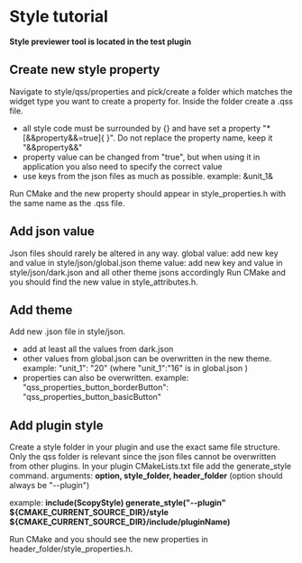 # Style tutorial
**Style previewer tool is located in the test plugin**

## Create new style property

Navigate to style/qss/properties and pick/create a folder which matches the widget type you want to create a property for. Inside the folder create a .qss file.
- all style code must be surrounded by {} and have set a property "*[&&property&&=true]{ }". Do not replace the property name, keep it "&&property&&"
- property value can be changed from "true", but when using it in application you also need to specify the correct value
- use keys from the json files as much as possible. example: &unit_1&

Run CMake and the new property should appear in style_properties.h with the same name as the .qss file.

## Add json value
Json files should rarely be altered in any way.
global value: add new key and value in style/json/global.json
theme value: add new key and value in style/json/dark.json and all other theme jsons accordingly
Run CMake and you should find the new value in style_attributes.h.

## Add theme
Add new .json file in style/json.
- add at least all the values from dark.json
- other values from global.json can be overwritten in the new theme. example: "unit_1": "20" (where "unit_1":"16" is in global.json )
- properties can also be overwritten. example: "qss_properties_button_borderButton": "qss_properties_button_basicButton"

## Add plugin style
Create a style folder in your plugin and use the exact same file structure. Only the qss folder is relevant since the json files cannot be overwritten from other plugins.
In your plugin CMakeLists.txt file add the generate_style command.
arguments: **option, style_folder, header_folder** (option should always be "--plugin")

example:
**include(ScopyStyle)
generate_style("--plugin" ${CMAKE_CURRENT_SOURCE_DIR}/style ${CMAKE_CURRENT_SOURCE_DIR}/include/pluginName)**

Run CMake and you should see the new properties in header_folder/style_properties.h.

